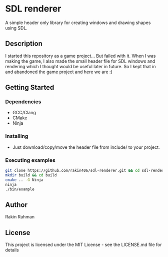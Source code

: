 # SDL renderer

A simple header only library for creating windows and drawing shapes using SDL.

## Description

I started this repository as a game project... But failed with it. When I was
making the game, I also made the small header file for SDL windows and rendering
which I thought would be useful later in future. So I kept that in and abandoned
the game project and here we are :)

## Getting Started

### Dependencies

* GCC/Clang
* CMake
* Ninja

### Installing

* Just download/copy/move the header file from include/ to your project.

### Executing examples

```bash
git clone https://github.com/rakin406/sdl-renderer.git && cd sdl-renderer
mkdir build && cd build
cmake .. -G Ninja
ninja
./bin/example
```

## Author

Rakin Rahman

## License

This project is licensed under the MIT License - see the LICENSE.md file for details
